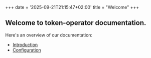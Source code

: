 +++
date = '2025-09-21T21:15:47+02:00'
title = "Welcome"
+++

## Welcome to token-operator documentation.

Here's an overview of our documentation:

- [Introduction](./intro)
- [Configuration](./configuration)







